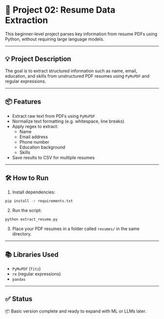 # 📄 Project 02: Resume Data Extraction

This beginner-level project parses key information from resume PDFs using Python, without requiring large language models.

---

## 💡 Project Description

The goal is to extract structured information such as name, email, education, and skills from unstructured PDF resumes using `PyMuPDF` and regular expressions.

---

## 📦 Features

- Extract raw text from PDFs using `PyMuPDF`
- Normalize text formatting (e.g. whitespace, line breaks)
- Apply regex to extract:
  - Name
  - Email address
  - Phone number
  - Education background
  - Skills
- Save results to CSV for multiple resumes

---

## 🛠️ How to Run

1. Install dependencies:
```bash
pip install -r requirements.txt
```

2. Run the script:
```bash
python extract_resume.py
```

3. Place your PDF resumes in a folder called `resumes/` in the same directory.

---

## 📚 Libraries Used

- `PyMuPDF` (`fitz`)
- `re` (regular expressions)
- `pandas`

---

## ✅ Status

📦 Basic version complete and ready to expand with ML or LLMs later.
